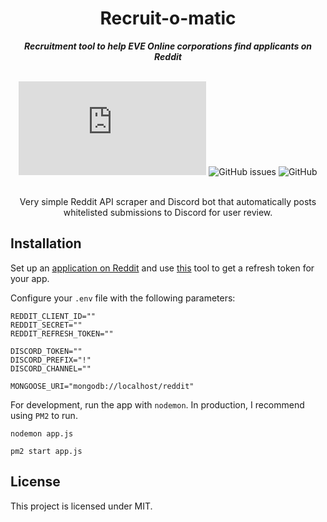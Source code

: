 <h1 align="center">Recruit-o-matic</h1>
<div align="center">
<strong><i>Recruitment tool to help EVE Online corporations find applicants on Reddit</i></strong>
<br /><br />

![node-lts](https://img.shields.io/node/v-lts/discord.js?style=for-the-badge)
![GitHub issues](https://img.shields.io/github/issues/aimsucks/recruit-o-matic?style=for-the-badge)
![GitHub](https://img.shields.io/github/license/aimsucks/recruit-o-matic?style=for-the-badge)

</div>
<br />
<div  align="center">
Very simple Reddit API scraper and Discord bot that automatically posts whitelisted submissions to Discord for user review.
</div>

## Installation

Set up an [application on Reddit](https://www.reddit.com/prefs/apps) and use [this](https://not-an-aardvark.github.io/reddit-oauth-helper/) tool to get a refresh token for your app.

Configure your `.env` file with the following parameters:

```
REDDIT_CLIENT_ID=""
REDDIT_SECRET=""
REDDIT_REFRESH_TOKEN=""

DISCORD_TOKEN=""
DISCORD_PREFIX="!"
DISCORD_CHANNEL=""

MONGOOSE_URI="mongodb://localhost/reddit"
```

For development, run the app with `nodemon`. In production, I recommend using `PM2` to run.

```commandline
nodemon app.js

pm2 start app.js
```

## License

This project is licensed under MIT.

